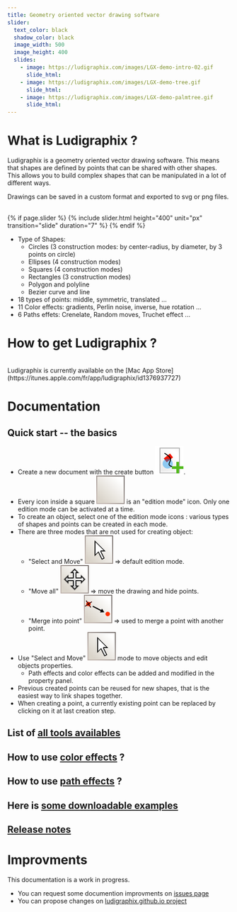 ```yaml
---
title: Geometry oriented vector drawing software
slider:
  text_color: black 
  shadow_color: black 
  image_width: 500 
  image_height: 400
  slides: 
    - image: https://ludigraphix.com/images/LGX-demo-intro-02.gif 
      slide_html:
    - image: https://ludigraphix.com/images/LGX-demo-tree.gif 
      slide_html:
    - image: https://ludigraphix.com/images/LGX-demo-palmtree.gif 
      slide_html:
---
```


# What is Ludigraphix ?

Ludigraphix is a geometry oriented vector drawing software. This means that shapes are defined by points that can be shared with other shapes. This allows you to build complex shapes that can be manipulated in a lot of different ways.

Drawings can be saved in a custom format and exported to svg or png files.

<br>
{% if page.slider %}
  {% include slider.html height="400" unit="px" transition="slide" duration="7" %}
{% endif %}
<br/>

* Type of Shapes:
  - Circles (3 construction modes: by center-radius, by diameter, by 3 points on circle)
  - Ellipses (4 construction modes)
  - Squares (4 construction modes)
  - Rectangles (3 construction modes)
  - Polygon and polyline
  - Bezier curve and line
* 18 types of points: middle, symmetric, translated ...
* 11 Color effects: gradients, Perlin noise, inverse, hue rotation ...
* 6 Paths effets: Crenelate, Random moves, Truchet effect ...


# How to get Ludigraphix ?
<br>
Ludigraphix is currently available on the [Mac App Store](https://itunes.apple.com/fr/app/ludigraphix/id1376937727)

# Documentation

## Quick start -- the basics

* Create a new document with the create button <img src="./icons/FileCreateDrawing@2x.png" class="icon">.
* Every icon inside a square <img src="./icons/EmptySquare@2x.png" class="icon"> is an "edition mode" icon. Only one edition mode can be activated at a time.
* To create an object, select one of the edition mode icons : various types of shapes and points can be created in each mode.
* There are three modes that are not used for creating object: 
  - "Select and Move" <img src="./icons/SelectAndMove@2x.png" class="icon"> &rArr; default edition mode.
  - "Move all" <img src="./icons/MoveAll@2x.png" class="icon"> &rArr; move the drawing and hide points.
  - "Merge into point" <img src="./icons/MergeIntoPoint@2x.png" class="icon"> &rArr; used to merge a point with another point.
* Use "Select and Move" <img src="./icons/SelectAndMove@2x.png" class="icon"> mode to move objects and edit objects properties.
  - Path effects and color effects can be added and modified in the property panel.
* Previous created points can be reused for new shapes, that is the easiest way to link shapes together.
* When creating a point, a currently existing point can be replaced by clicking on it at last creation step.

## List of [all tools availables](tools)

## How to use [color effects](color-effects) ?

## How to use [path effects](path-effects) ?

## Here is [some downloadable examples](examples)

## [Release notes](release-notes)

# Improvments
This documentation is a work in progress.
  - You can request some documention improvments on [issues page](https://github.com/Ludigraphix/ludigraphix.github.io/issues)
  - You can propose changes on [ludigraphix.github.io project](https://github.com/Ludigraphix/ludigraphix.github.io)

